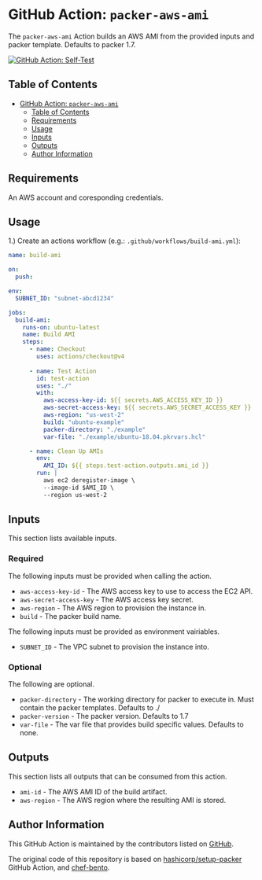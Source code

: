 # GitHub Action: `packer-aws-ami`

The `packer-aws-ami` Action builds an AWS AMI from the provided inputs and packer template. Defaults to packer 1.7.

[![GitHub Action: Self-Test](https://github.com/craniumcafe/packer-aws-ami/actions/workflows/actions-self-test.yml/badge.svg?branch=main)](https://github.com/hashicorp/setup-packer/actions/workflows/actions-self-test.yml)

## Table of Contents

<!-- TOC -->
* [GitHub Action: `packer-aws-ami`](#github-action--packer-aws-ami)
  * [Table of Contents](#table-of-contents)
  * [Requirements](#requirements)
  * [Usage](#usage)
  * [Inputs](#inputs)
  * [Outputs](#outputs)
  * [Author Information](#author-information)
<!-- TOC -->

## Requirements

An AWS account and coresponding credentials.

## Usage

1.) Create an actions workflow (e.g.: `.github/workflows/build-ami.yml`):

```yaml
name: build-ami

on:
  push:

env:
  SUBNET_ID: "subnet-abcd1234"

jobs:
  build-ami:
    runs-on: ubuntu-latest
    name: Build AMI
    steps:
      - name: Checkout
        uses: actions/checkout@v4
      
      - name: Test Action
        id: test-action
        uses: "./"
        with:
          aws-access-key-id: ${{ secrets.AWS_ACCESS_KEY_ID }}
          aws-secret-access-key: ${{ secrets.AWS_SECRET_ACCESS_KEY }}
          aws-region: "us-west-2"
          build: "ubuntu-example"
          packer-directory: "./example"
          var-file: "./example/ubuntu-18.04.pkrvars.hcl"

      - name: Clean Up AMIs
        env:
          AMI_ID: ${{ steps.test-action.outputs.ami_id }}
        run: |
          aws ec2 deregister-image \
          --image-id $AMI_ID \
          --region us-west-2
```

## Inputs

This section lists available inputs.

### Required

The following inputs must be provided when calling the action.

* `aws-access-key-id` - The AWS access key to use to access the EC2 API.
* `aws-secret-access-key` - The AWS access key secret.
* `aws-region` - The AWS region to provision the instance in.
* `build` - The packer build name.

The following inputs must be provided as environment vairiables.

* `SUBNET_ID` - The VPC subnet to provision the instance into.

### Optional

The following are optional.

* `packer-directory` - The working directory for packer to execute in. Must contain the packer templates. Defaults to ./
* `packer-version` - The packer version. Defaults to 1.7
* `var-file` - The var file that provides build specific values. Defaults to none.

## Outputs

This section lists all outputs that can be consumed from this action.

* `ami-id` - The AWS AMI ID of the build artifact.
* `aws-region` - The AWS region where the resulting AMI is stored.

## Author Information

This GitHub Action is maintained by the contributors listed on [GitHub](https://github.com/craniumcafe/packer-ami-action/graphs/contributors).

The original code of this repository is based on [hashicorp/setup-packer](https://github.com/hashicorp/setup-packer) GitHub Action, and [chef-bento](https://github.com/chef/bento).
